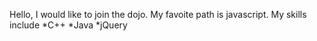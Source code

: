 Hello,
I would like to join the dojo.
My favoite path is javascript.
My skills include 
*C++
*Java
*jQuery

